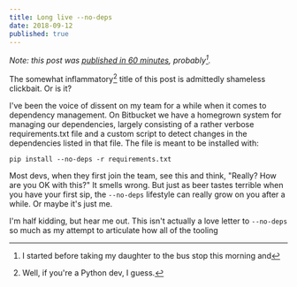 ```yaml
---
title: Long live --no-deps
date: 2018-09-12
published: true
---
```


*Note: this post was [published in 60 minutes][1], probably[^probably].*

The somewhat inflammatory[^inflammatory] title of this post is admittedly
shameless clickbait. Or is it?

I've been the voice of dissent on my team for a while when it comes to
dependency management. On Bitbucket we have a homegrown system for managing our
dependencies, largely consisting of a rather verbose requirements.txt file and
a custom script to detect changes in the dependencies listed in that file. The
file is meant to be installed with:

```
pip install --no-deps -r requirements.txt
```

Most devs, when they first join the team, see this and think, "Really? How are
you OK with this?" It smells wrong. But just as beer tastes terrible when you
have your first sip, the `--no-deps` lifestyle can really grow on you after a
while. Or maybe it's just me.

I'm half kidding, but hear me out. This isn't actually a love letter to
`--no-deps` so much as my attempt to articulate how all of the tooling

[1]: /posts/published-in-60-minutes.html

[^probably]: I started before taking my daughter to the bus stop this morning and

[^inflammatory]: Well, if you're a Python dev, I guess.

